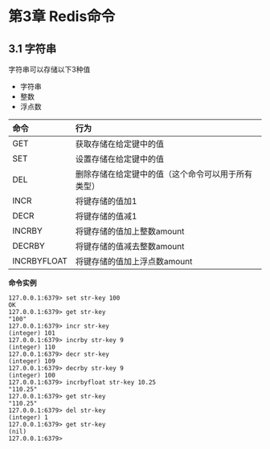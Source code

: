 # 第3章 Redis命令

## 3.1 字符串

字符串可以存储以下3种值
- 字符串
- 整数
- 浮点数

| 命令 | 行为 |
| :--- | :---|
| GET | 获取存储在给定键中的值 |
| SET | 设置存储在给定键中的值 |
| DEL | 删除存储在给定键中的值（这个命令可以用于所有类型） |
| INCR | 将键存储的值加1 |
| DECR | 将键存储的值减1 |
| INCRBY | 将键存储的值加上整数amount |
| DECRBY | 将键存储的值减去整数amount |
| INCRBYFLOAT | 将键存储的值加上浮点数amount |


**命令实例**

    127.0.0.1:6379> set str-key 100
    OK
    127.0.0.1:6379> get str-key
    "100"
    127.0.0.1:6379> incr str-key
    (integer) 101
    127.0.0.1:6379> incrby str-key 9
    (integer) 110
    127.0.0.1:6379> decr str-key
    (integer) 109
    127.0.0.1:6379> decrby str-key 9
    (integer) 100
    127.0.0.1:6379> incrbyfloat str-key 10.25
    "110.25"
    127.0.0.1:6379> get str-key
    "110.25"
    127.0.0.1:6379> del str-key
    (integer) 1
    127.0.0.1:6379> get str-key
    (nil)
    127.0.0.1:6379>

